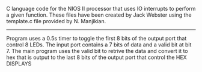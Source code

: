 C language code for the NIOS II processor that uses IO interrupts to perform a given function. These files have been created by Jack Webster using the template.c file provided by N. Manjikian.

****
Program uses a 0.5s timer to toggle the first 8 bits of the output port that control 8 LEDs.
The input port contains a 7 bits of data and a valid bit at bit 7. The main program uses the valid bit to retrive the data and convert it to hex that is output to the last 8 bits of the output port that control the HEX DISPLAYS
